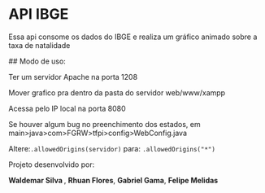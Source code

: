 # API IBGE
<p>Essa api consome os dados do IBGE e realiza um gráfico animado sobre a taxa de natalidade </p>
## Modo de uso:
<p>Ter um servidor Apache na porta 1208</p>
<p>Mover grafico pra dentro da pasta do servidor web/www/xampp</p>
<p>Acessa pelo IP local na porta 8080</p>
<p>Se houver algum bug no preenchimento dos estados, em main>java>com>FGRW>tfpi>config>WebConfig.java</p>
<p>Altere:<code>.allowedOrigins(servidor)</code> para: <code>.allowedOrigins("*")</code></p>

<p>Projeto desenvolvido por:</p>
<p><b> Waldemar Silva </b>, <b>Rhuan Flores</b>, <b>Gabriel Gama</b>, <b>Felipe Melidas</b></p>
